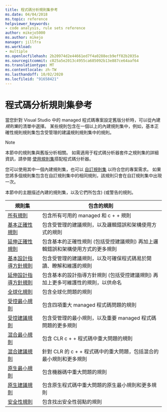 ```yaml
---
title: 程式碼分析規則集參考
ms.date: 04/04/2018
ms.topic: reference
helpviewer_keywords:
- code analysis, rule sets reference
author: mikejo5000
ms.author: mikejo
manager: jillfra
ms.workload:
- multiple
ms.openlocfilehash: 2b20974d2e44661ed7f4a0288ecb9eff82b2035a
ms.sourcegitcommit: c025a5e2013c4955ca685092b13e887ce64aaf64
ms.translationtype: MT
ms.contentlocale: zh-TW
ms.lasthandoff: 10/02/2020
ms.locfileid: "91658421"
---
```

# <a name="code-analysis-rule-set-reference"></a>程式碼分析規則集參考

當您針對 Visual Studio 中的 managed 程式碼專案設定舊版分析時，可以從內建 *規則集*的清單中選擇。 某些規則包含在一個以上的內建規則集中，例如，基本正確性規則規則集包含受管理的建議規則規則集中的規則。

> [!NOTE]
> 本節中的規則集與舊版分析相關。 如需適用于程式碼分析器套件之規則集的詳細資訊，請參閱 [使用規則集](/dotnet/fundamentals/code-analysis/code-quality-rule-options)搭配程式碼分析器。

您可以使用其中一個內建規則集，也可以 [自訂規則集](../code-quality/how-to-create-a-custom-rule-set.md) 以符合您的專案需求。 如果您將多個規則集包含在自訂規則集中的相同規則，該規則只會在自訂規則集中出現一次。

本節中的主題描述內建的規則集，以及它們所包含)  (或警告的規則。

| 規則集 | 包含的規則 |
| - | - |
| [所有規則](all-rules-rule-set.md) | 包含所有可用的 managed 和 c + + 規則 |
| [基本正確性規則](basic-correctness-rules-rule-set-for-managed-code.md) | 包含受管理的建議規則，以及邏輯錯誤和架構使用方式的規則 |
| [延伸正確性規則](extended-correctness-rules-rule-set-for-managed-code.md) | 包含基本的正確性規則 (包括受控建議規則) 再加上邏輯錯誤和架構使用方式的更多規則 |
| [基本設計指導方針規則](basic-design-guideline-rules-rule-set-for-managed-code.md) | 包含受管理的建議規則，以及可確保程式碼易於閱讀、瞭解和維護的規則 |
| [延伸設計指導方針規則](extended-design-guidelines-rules-rule-set-for-managed-code.md) | 包含基本的設計指導方針規則 (包括受控建議規則) 再加上更多可維護性的規則，以供命名 |
| [全球化規則](globalization-rules-rule-set-for-managed-code.md) | 包含全球化問題的規則 |
| [受控最小規則](managed-minimum-rules-rule-set-for-managed-code.md) | 包含四項重大 managed 程式碼問題的規則 |
| [受控建議規則](managed-recommended-rules-rule-set-for-managed-code.md) | 包含受管理的最小規則，以及重要 managed 程式碼問題的更多規則 |
| [混合最小規則](mixed-minimum-rules-rule-set.md) | 包含 CLR c + + 程式碼中重大問題的規則 |
| [混合建議規則](mixed-recommended-rules-rule-set.md) | 針對 CLR 的 c + + 程式碼中的重大問題，包括混合的最小規則和更多規則 |
| [原生最小規則](native-minimum-rules-rule-set.md) | 包含機器碼中重大問題的規則 |
| [原生建議規則](native-recommended-rules-rule-set.md) | 包含原生程式碼中重大問題的原生最小規則和更多規則 |
| [安全性規則](security-rules-rule-set-for-managed-code.md) | 包含找出安全性弱點的規則 |
